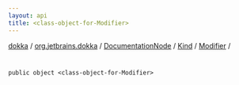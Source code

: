 ```yaml
---
layout: api
title: <class-object-for-Modifier>
---
```

[dokka](../../../../index.html) / [org.jetbrains.dokka](../../../index.html) / [DocumentationNode](../../index.html) / [Kind](../index.html) / [Modifier](index.html) / [<class-object-for-Modifier>](_class-object-for-Modifier_.html)


# <class-object-for-Modifier>


```
public object <class-object-for-Modifier>
```
